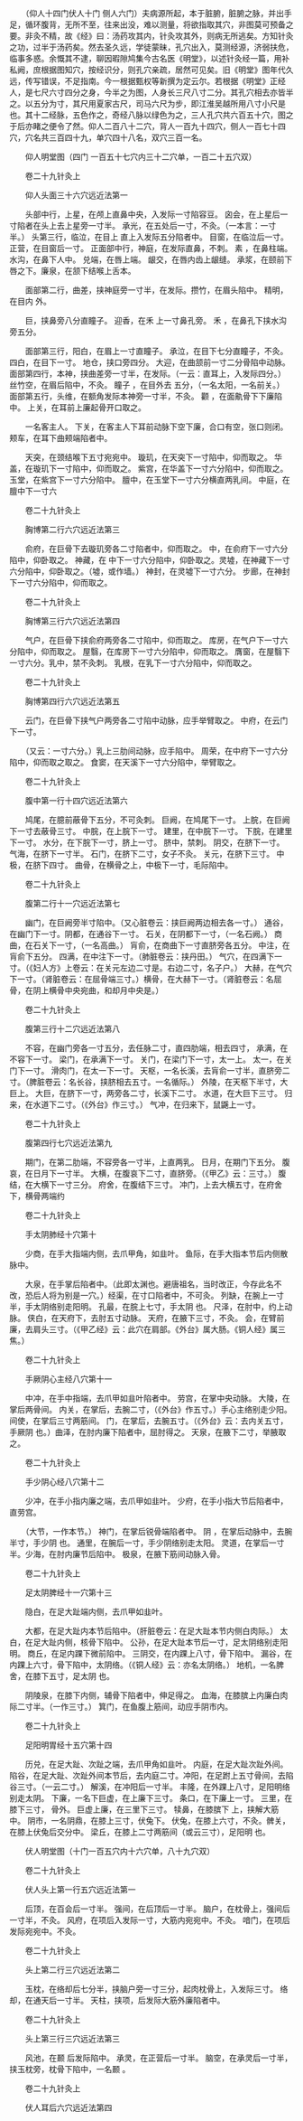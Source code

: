<!-- { "loadSidebar": true } -->
　　（仰人十四门伏人十门 侧人六门）夫病源所起，本于脏腑，脏腑之脉，并出手足，循环腹背，无所不至，往来出没，难以测量，将欲指取其穴，非图莫可预备之要。非灸不精，故《经》曰：汤药攻其内，针灸攻其外，则病无所逃矣。方知针灸之功，过半于汤药矣。然去圣久远，学徒蒙昧，孔穴出入，莫测经源，济弱扶危，临事多惑。余慨其不逮，聊因暇隙鸠集今古名医《明堂》，以述针灸经一篇，用补私阙，庶根据图知穴，按经识分，则孔穴亲疏，居然可见矣。旧《明堂》图年代久远，传写错误，不足指南。今一根据甄权等新撰为定云尔。若根据《明堂》正经人，是七尺六寸四分之身，今半之为图，人身长三尺八寸二分。其孔穴相去亦皆半之。以五分为寸，其尺用夏家古尺，司马六尺为步，即江淮吴越所用八寸小尺是也。其十二经脉，五色作之，奇经八脉以绿色为之，三人孔穴共六百五十穴，图之于后亦睹之便令了然。仰人二百八十二穴，背人一百九十四穴，侧人一百七十四穴，穴名共三百四十九，单穴四十八名，双穴三百一名。

　　仰人明堂图（四门 一百五十七穴内三十二穴单，一百二十五穴双）

　　卷二十九针灸上

　　仰人头面三十六穴远近法第一

　　头部中行，上星，在颅上直鼻中央，入发际一寸陷容豆。 囟会，在上星后一寸陷者在头上去上星旁一寸半。 承光，在五处后一寸，不灸。（一本言：一寸半。） 头第三行，临泣，在目上 直上入发际五分陷者中。 目窗，在临泣后一寸。 正营，在目窗后一寸。 正面部中行，神庭，在发际直鼻，不刺。 素 ，在鼻柱端。 水沟，在鼻下人中。 兑端，在唇上端。 龈交，在唇内齿上龈缝。 承浆，在颐前下唇之下。廉泉，在颔下结喉上舌本。

　　面部第二行，曲差，挟神庭旁一寸半，在发际。攒竹，在眉头陷中。 精明，在目内 外。

　　巨，挟鼻旁八分直瞳子。 迎香，在禾 上一寸鼻孔旁。 禾 ，在鼻孔下挟水沟旁五分。

　　面部第三行，阳白，在眉上一寸直瞳子。 承泣，在目下七分直瞳子，不灸。 四白，在目下一寸。 地仓，挟口旁四分。 大迎，在曲颔前一寸二分骨陷中动脉。 面部第四行，本神，挟曲差旁一寸半，在发际。（一云：直耳上，入发际四分。） 丝竹空，在眉后陷中，不灸。 瞳子 ，在目外去 五分，（一名太阳，一名前关。） 面部第五行，头维，在额角发际本神旁一寸半，不灸。 颧 ，在面鼽骨下下廉陷中。 上关，在耳前上廉起骨开口取之。

　　一名客主人。 下关，在客主人下耳前动脉下空下廉，合口有空，张口则闭。 颊车，在耳下曲颊端陷者中。

　　天突，在颈结喉下五寸宛宛中。 璇玑，在天突下一寸陷中，仰而取之。 华盖，在璇玑下一寸陷中，仰而取之。 紫宫，在华盖下一寸六分陷中，仰而取之。 玉堂，在紫宫下一寸六分陷中。 膻中，在玉堂下一寸六分横直两乳间。 中庭，在膻中下一寸六

　　卷二十九针灸上

　　胸博第二行六穴远近法第三

　　俞府，在巨骨下去璇玑旁各二寸陷者中，仰而取之。 中，在俞府下一寸六分陷中，仰卧取之。 神藏，在 中下一寸六分陷中，仰卧取之。灵墟，在神藏下一寸六分陷中，仰卧取之。（墟，或作墙。） 神封，在灵墟下一寸六分。 步廊，在神封下一寸六分陷中，仰而取之。

　　卷二十九针灸上

　　胸博第三行六穴远近法第四

　　气户，在巨骨下挟俞府两旁各二寸陷中，仰而取之。 库房，在气户下一寸六分陷中，仰而取之。 屋翳，在库房下一寸六分陷中，仰而取之。 膺窗，在屋翳下一寸六分。乳中，禁不灸刺。 乳根，在乳下一寸六分陷中，仰而取之。

　　卷二十九针灸上

　　胸博第四行六穴远近法第五

　　云门，在巨骨下挟气户两旁各二寸陷中动脉，应手举臂取之。 中府，在云门下一寸。

　　（又云：一寸六分。）乳上三肋间动脉，应手陷中。 周荣，在中府下一寸六分陷中，仰而取之取之。 食窦，在天溪下一寸六分陷中，举臂取之。

　　卷二十九针灸上

　　腹中第一行十四穴远近法第六

　　鸠尾，在臆前蔽骨下五分，不可灸刺。 巨阙，在鸠尾下一寸。 上脘，在巨阙下一寸去蔽骨三寸。 中脘，在上脘下一寸。 建里，在中脘下一寸。 下脘，在建里下一寸。 水分，在下脘下一寸，脐上一寸。 脐中，禁刺。 阴交，在脐下一寸。 气海，在脐下一寸半。 石门，在脐下二寸，女子不灸。 关元，在脐下三寸。 中极，在脐下四寸。 曲骨，在横骨之上，中极下一寸，毛际陷中。

　　卷二十九针灸上

　　腹第二行十一穴远近法第七

　　幽门，在巨阙旁半寸陷中。（又心脏卷云：挟巨阙两边相去各一寸。） 通谷，在幽门下一寸。阴都，在通谷下一寸。 石关，在阴都下一寸，（一名石阙。） 商曲，在石关下一寸，（一名高曲。） 肓俞，在商曲下一寸直脐旁各五分。 中注，在肓俞下五分。 四满，在中注下一寸。（肺脏卷云：挟丹田。） 气穴，在四满下一寸。（《妇人方》上卷云：在关元左边二寸是。右边二寸，名子户。） 大赫，在气穴下一寸。（肾脏卷云：在屈骨端三寸。）横骨，在大赫下一寸。（肾脏卷云：名屈骨，在阴上横骨中央宛曲，和却月中央是。）

　　卷二十九针灸上

　　腹第三行十二穴远近法第八

　　不容，在幽门旁各一寸五分，去任脉二寸，直四肋端，相去四寸， 承满，在不容下一寸。 梁门，在承满下一寸。 关门，在梁门下一寸，太一上。 太一，在关门下一寸。 滑肉门，在太一下一寸。 天枢，一名长溪，去肓俞一寸半，直脐旁二寸。（脾脏卷云：名长谷，挟脐相去五寸。一名循际。） 外陵，在天枢下半寸，大巨上。 大巨，在脐下一寸，两旁各二寸，长溪下二寸。 水道，在大巨下三寸。 归来，在水道下二寸。（《外台》作三寸。） 气冲，在归来下，鼠鼷上一寸。

　　卷二十九针灸上

　　腹第四行七穴远近法第九

　　期门，在第二肋端，不容旁各一寸半，上直两乳。 日月，在期门下五分。 腹哀，在日月下一寸半。 大横，在腹哀下二寸，直脐旁。（《甲乙》云：三寸。） 腹结，在大横下一寸三分。 府舍，在腹结下三寸。 冲门，上去大横五寸，在府舍下，横骨两端约

　　卷二十九针灸上

　　手太阴肺经十穴第十

　　少商，在手大指端内侧，去爪甲角，如韭叶。 鱼际，在手大指本节后内侧散脉中。

　　大泉，在手掌后陷者中。（此即太渊也。避唐祖名，当时改正，今存此名不改，恐后人将为别是一穴。）经渠，在寸口陷者中，不可灸。 列缺，在腕上一寸半，手太阴络别走阳明。 孔最，在脘上七寸，手太阴 也。 尺泽，在肘中，约上动脉。 侠白，在天府下，去肘五寸动脉。 天府，在腋下三寸，不灸。 会，在臂前廉，去肩头三寸。（《甲乙经》云：此穴在肩部。《外台》属大肠。《铜人经》属三焦。）

　　卷二十九针灸上

　　手厥阴心主经八穴第十一

　　中冲，在手中指端，去爪甲如韭叶陷者中。 劳宫，在掌中央动脉。 大陵，在掌后两骨间。 内关，在掌后，去腕二寸，（《外台》作五寸。）手心主络别走少阳。 间使，在掌后三寸两筋间。 门，在掌后，去腕五寸。（《外台》云：去内关五寸，手厥阴 也。）曲泽，在肘内廉下陷者中，屈肘得之。 天泉，在腋下二寸，举腋取之。

　　卷二十九针灸上

　　手少阴心经八穴第十二

　　少冲，在手小指内廉之端，去爪甲如韭叶。 少府，在手小指大节后陷者中，直劳宫。

　　（大节，一作本节。） 神门，在掌后锐骨端陷者中。 阴 ，在掌后动脉中，去腕半寸，手少阴 也。 通里，在腕后一寸，手少阴络别走太阳。 灵道，在掌后一寸半。少海，在肘内廉节后陷中。 极泉，在腋下筋间动脉入骨。

　　卷二十九针灸上

　　足太阴脾经十一穴第十三

　　隐白，在足大趾端内侧，去爪甲如韭叶。

　　大都，在足大趾内本节后陷中。（肝脏卷云：在足大趾本节内侧白肉际。） 太白，在足大趾内侧，核骨下陷中。 公孙，在足大趾本节后一寸，足太阴络别走阳明。 商丘，在足内踝下微前陷中。 三阴交，在内踝上八寸，骨下陷中。 漏谷，在内踝上六寸，骨下陷中，太阴络。（《铜人经》云：亦名太阴络。） 地机，一名脾舍，在膝下五寸，足太阴 也。

　　阴陵泉，在膝下内侧，辅骨下陷者中，伸足得之。 血海，在膝膑上内廉白肉际二寸半。（一作三寸。） 箕门，在鱼腹上筋间，动应手阴市内。

　　卷二十九针灸上

　　足阳明胃经十五穴第十四

　　历兑，在足大趾、次趾之端，去爪甲角如韭叶。 内庭，在足大趾次趾外间。 陷谷，在足大趾、次趾外间本节后，去内庭二寸。冲阳，在足跗上五寸骨间，去陷谷三寸。（一云二寸。） 解溪，在冲阳后一寸半。 丰隆，在外踝上八寸，足阳明络别走太阴。 下廉，一名下巨虚，在上廉下三寸。 条口，在下廉上一寸。 三里，在膝下三寸， 骨外。 巨虚上廉，在三里下三寸。 犊鼻，在膝膑下 上，挟解大筋中。 阴市，一名阴鼎，在膝上三寸，伏兔下。 伏兔，在膝上六寸，不灸。髀关，在膝上伏兔后交分中。 梁丘，在膝上二寸两筋间（或云三寸），足阳明 也。

　　伏人明堂图（十门一百五穴内十六穴单，八十九穴双）

　　卷二十九针灸上

　　伏人头上第一行五穴远近法第一

　　后顶，在百会后一寸半。 强间，在后顶后一寸半。 脑户，在枕骨上，强间后一寸半，不灸。 风府，在项后入发际一寸，大筋内宛宛中。不灸。 喑门，在项后发际宛宛中。不灸。

　　卷二十九针灸上

　　头上第二行三穴远近法第二

　　玉枕，在络却后七分半，挟脑户旁一寸三分，起肉枕骨上，入发际三寸。 络却，在通天后一寸半。 天柱，挟项，后发际大筋外廉陷者中。

　　卷二十九针灸上

　　头上第三行三穴远近法第三

　　风池，在颞 后发际陷中。 承灵，在正营后一寸半。 脑空，在承灵后一寸半，挟玉枕旁，枕骨下陷中，一名颞 。

　　卷二十九针灸上

　　伏人耳后六穴远近法第四

